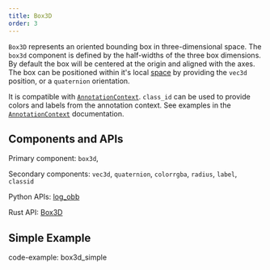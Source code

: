 ```yaml
---
title: Box3D
order: 3
---
```

`Box3D` represents an oriented bounding box in three-dimensional space. The `box3d` component is defined by the
half-widths of the three box dimensions. By default the box will be centered at the origin and aligned with the axes.
The box can be positioned within it's local [space](../../concepts/spaces-and-transforms.md) by providing the `vec3d` position, or a `quaternion` orientation.

It is compatible with [`AnnotationContext`](../../concepts/annotation-context.md). `class_id` can be used to provide
colors and labels from the annotation context. See examples in the
[`AnnotationContext`](../../concepts/annotation-context.md) documentation.

## Components and APIs
Primary component: `box3d`,

Secondary components: `vec3d`, `quaternion`, `colorrgba`, `radius`, `label`, `classid`

Python APIs: [log_obb](https://ref.rerun.io/docs/python/latest/common/spatial_primitives/#rerun.log_obb)

Rust API: [Box3D](https://docs.rs/rerun/latest/rerun/components/struct.Box3D.html)

## Simple Example

code-example: box3d_simple

<picture>
  <source media="(max-width: 480px)" srcset="https://static.rerun.io/1342a41030eaddbe43439951076723298218e922_box3d_simple_480w.png">
  <source media="(max-width: 768px)" srcset="https://static.rerun.io/05ed697e151dcb53a8a17dfac1bec2023e096083_box3d_simple_768w.png">
  <source media="(max-width: 1024px)" srcset="https://static.rerun.io/f47370115cb45b1085f87824d00ab38f95960732_box3d_simple_1024w.png">
  <source media="(max-width: 1200px)" srcset="https://static.rerun.io/d8df3a0a665b4f5b034883684d73d767fcde6eef_box3d_simple_1200w.png">
  <img src="https://static.rerun.io/d6a3f38d2e3360fbacac52bb43e44762635be9c8_box3d_simple_full.png" alt="">
</picture>
